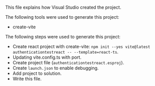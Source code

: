 This file explains how Visual Studio created the project.

The following tools were used to generate this project:
- create-vite

The following steps were used to generate this project:
- Create react project with create-vite: `npm init --yes vite@latest authenticationtestreact -- --template=react-ts`.
- Updating vite.config.ts with port.
- Create project file (`authenticationtestreact.esproj`).
- Create `launch.json` to enable debugging.
- Add project to solution.
- Write this file.
